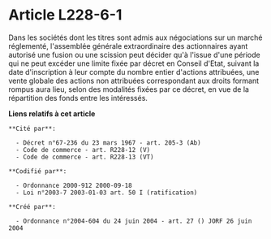 # Article L228-6-1

Dans les sociétés dont les titres sont admis aux négociations sur un marché réglementé, l'assemblée générale extraordinaire
des actionnaires ayant autorisé une fusion ou une scission peut décider qu'à l'issue d'une période qui ne peut excéder une
limite fixée par décret en Conseil d'Etat, suivant la date d'inscription à leur compte du nombre entier d'actions attribuées,
une vente globale des actions non attribuées correspondant aux droits formant rompus aura lieu, selon des modalités fixées
par ce décret, en vue de la répartition des fonds entre les intéressés.

**Liens relatifs à cet article**

	**Cité par**:

	  - Décret n°67-236 du 23 mars 1967 - art. 205-3 (Ab)
	  - Code de commerce - art. R228-12 (V)
	  - Code de commerce - art. R228-13 (VT)

	**Codifié par**:

	  - Ordonnance 2000-912 2000-09-18
	  - Loi n°2003-7 2003-01-03 art. 50 I (ratification)

	**Créé par**:

	  - Ordonnance n°2004-604 du 24 juin 2004 - art. 27 () JORF 26 juin 2004
